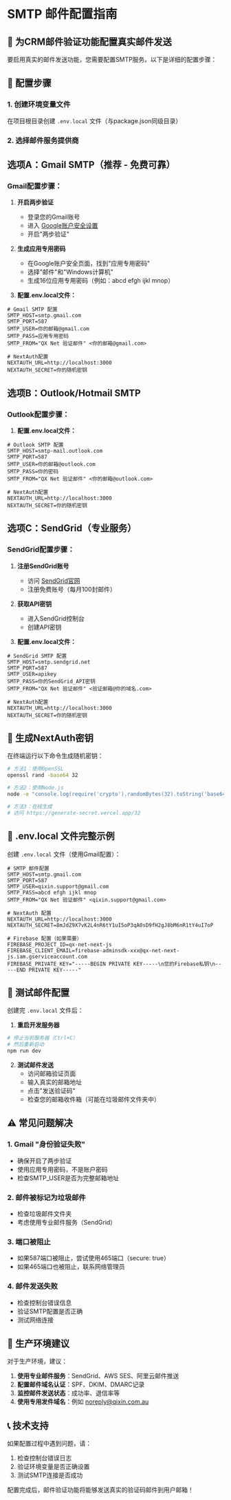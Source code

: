# SMTP 邮件配置指南

## 📧 为CRM邮件验证功能配置真实邮件发送

要启用真实的邮件发送功能，您需要配置SMTP服务。以下是详细的配置步骤：

## 🔧 配置步骤

### 1. 创建环境变量文件

在项目根目录创建 `.env.local` 文件（与package.json同级目录）

### 2. 选择邮件服务提供商

## 选项A：Gmail SMTP（推荐 - 免费可靠）

### Gmail配置步骤：

1. **开启两步验证**
   - 登录您的Gmail账号
   - 进入 [Google账户安全设置](https://myaccount.google.com/security)
   - 开启"两步验证"

2. **生成应用专用密码**
   - 在Google账户安全页面，找到"应用专用密码"
   - 选择"邮件"和"Windows计算机"
   - 生成16位应用专用密码（例如：abcd efgh ijkl mnop）

3. **配置.env.local文件：**
```env
# Gmail SMTP 配置
SMTP_HOST=smtp.gmail.com
SMTP_PORT=587
SMTP_USER=你的邮箱@gmail.com
SMTP_PASS=应用专用密码
SMTP_FROM="QX Net 验证邮件" <你的邮箱@gmail.com>

# NextAuth配置
NEXTAUTH_URL=http://localhost:3000
NEXTAUTH_SECRET=你的随机密钥
```

## 选项B：Outlook/Hotmail SMTP

### Outlook配置步骤：

1. **配置.env.local文件：**
```env
# Outlook SMTP 配置
SMTP_HOST=smtp-mail.outlook.com
SMTP_PORT=587
SMTP_USER=你的邮箱@outlook.com
SMTP_PASS=你的密码
SMTP_FROM="QX Net 验证邮件" <你的邮箱@outlook.com>

# NextAuth配置
NEXTAUTH_URL=http://localhost:3000
NEXTAUTH_SECRET=你的随机密钥
```

## 选项C：SendGrid（专业服务）

### SendGrid配置步骤：

1. **注册SendGrid账号**
   - 访问 [SendGrid官网](https://sendgrid.com/)
   - 注册免费账号（每月100封邮件）

2. **获取API密钥**
   - 进入SendGrid控制台
   - 创建API密钥

3. **配置.env.local文件：**
```env
# SendGrid SMTP 配置
SMTP_HOST=smtp.sendgrid.net
SMTP_PORT=587
SMTP_USER=apikey
SMTP_PASS=你的SendGrid_API密钥
SMTP_FROM="QX Net 验证邮件" <验证邮箱@你的域名.com>

# NextAuth配置
NEXTAUTH_URL=http://localhost:3000
NEXTAUTH_SECRET=你的随机密钥
```

## 🔐 生成NextAuth密钥

在终端运行以下命令生成随机密钥：

```bash
# 方法1：使用OpenSSL
openssl rand -base64 32

# 方法2：使用Node.js
node -e "console.log(require('crypto').randomBytes(32).toString('base64'))"

# 方法3：在线生成
# 访问 https://generate-secret.vercel.app/32
```

## 📁 .env.local 文件完整示例

创建 `.env.local` 文件（使用Gmail配置）：

```env
# SMTP 邮件配置
SMTP_HOST=smtp.gmail.com
SMTP_PORT=587
SMTP_USER=qixin.support@gmail.com
SMTP_PASS=abcd efgh ijkl mnop
SMTP_FROM="QX Net 验证邮件" <qixin.support@gmail.com>

# NextAuth 配置
NEXTAUTH_URL=http://localhost:3000
NEXTAUTH_SECRET=8mJdZ9X7vK2L4nR6tY1uI5oP3qA0sD9fH2gJ8bM6nR1tY4uI7oP

# Firebase 配置（如果需要）
FIREBASE_PROJECT_ID=qx-net-next-js
FIREBASE_CLIENT_EMAIL=firebase-adminsdk-xxx@qx-net-next-js.iam.gserviceaccount.com
FIREBASE_PRIVATE_KEY="-----BEGIN PRIVATE KEY-----\n您的Firebase私钥\n-----END PRIVATE KEY-----"
```

## 🧪 测试邮件配置

创建完 `.env.local` 文件后：

1. **重启开发服务器**
```bash
# 停止当前服务器（Ctrl+C）
# 然后重新启动
npm run dev
```

2. **测试邮件发送**
   - 访问邮箱验证页面
   - 输入真实的邮箱地址
   - 点击"发送验证码"
   - 检查您的邮箱收件箱（可能在垃圾邮件文件夹中）

## ⚠️ 常见问题解决

### 1. Gmail "身份验证失败"
- 确保开启了两步验证
- 使用应用专用密码，不是账户密码
- 检查SMTP_USER是否为完整邮箱地址

### 2. 邮件被标记为垃圾邮件
- 检查垃圾邮件文件夹
- 考虑使用专业邮件服务（SendGrid）

### 3. 端口被阻止
- 如果587端口被阻止，尝试使用465端口（secure: true）
- 如果465端口也被阻止，联系网络管理员

### 4. 邮件发送失败
- 检查控制台错误信息
- 验证SMTP配置是否正确
- 测试网络连接

## 🚀 生产环境建议

对于生产环境，建议：

1. **使用专业邮件服务**：SendGrid、AWS SES、阿里云邮件推送
2. **配置邮件域名认证**：SPF、DKIM、DMARC记录
3. **监控邮件发送状态**：成功率、退信率等
4. **使用专用发件域名**：例如 noreply@qixin.com.au

## 📞 技术支持

如果配置过程中遇到问题，请：

1. 检查控制台错误日志
2. 验证环境变量是否正确设置
3. 测试SMTP连接是否成功

配置完成后，邮件验证功能将能够发送真实的验证码邮件到用户邮箱！ 